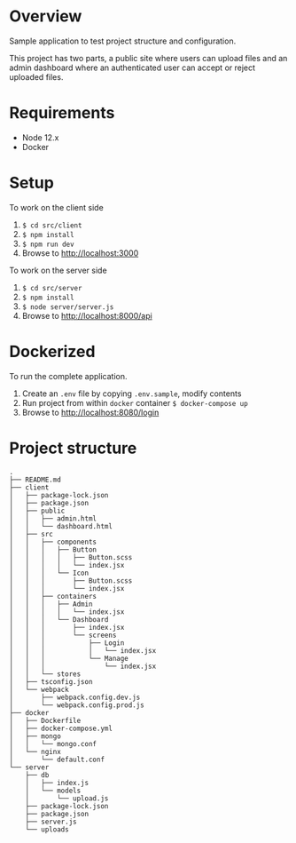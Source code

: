 # Overview

Sample application to test project structure and configuration. 

This project has two parts, a public site where users can upload files and an admin dashboard where an authenticated user can accept or reject uploaded files.

# Requirements

- Node 12.x
- Docker

# Setup

To work on the client side

1. `$ cd src/client`  
2. `$ npm install`
3. `$ npm run dev`
4. Browse to [http://localhost:3000](http://localhost:3000)

To work on the server side

1. `$ cd src/server`  
2. `$ npm install`
3. `$ node server/server.js`
4. Browse to [http://localhost:8000/api](http://localhost:8000/api)

# Dockerized

To run the complete application.

1. Create an `.env` file by copying `.env.sample`, modify contents
2. Run project from within `docker` container `$ docker-compose up`
3. Browse to [http://localhost:8080/login](http://localhost:8080/login)

# Project structure


```
.
├── README.md
├── client
│   ├── package-lock.json
│   ├── package.json
│   ├── public
│   │   ├── admin.html
│   │   └── dashboard.html
│   ├── src
│   │   ├── components
│   │   │   ├── Button
│   │   │   │   ├── Button.scss
│   │   │   │   └── index.jsx
│   │   │   └── Icon
│   │   │       ├── Button.scss
│   │   │       └── index.jsx
│   │   ├── containers
│   │   │   ├── Admin
│   │   │   │   └── index.jsx
│   │   │   └── Dashboard
│   │   │       ├── index.jsx
│   │   │       └── screens
│   │   │           ├── Login
│   │   │           │   └── index.jsx
│   │   │           └── Manage
│   │   │               └── index.jsx
│   │   └── stores
│   ├── tsconfig.json
│   └── webpack
│       ├── webpack.config.dev.js
│       └── webpack.config.prod.js
├── docker
│   ├── Dockerfile
│   ├── docker-compose.yml
│   ├── mongo
│   │   └── mongo.conf
│   └── nginx
│       └── default.conf
└── server
    ├── db
    │   ├── index.js
    │   └── models
    │       └── upload.js
    ├── package-lock.json
    ├── package.json
    ├── server.js
    └── uploads
```
